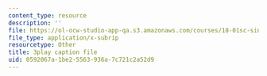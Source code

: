 ```yaml
---
content_type: resource
description: ''
file: https://ol-ocw-studio-app-qa.s3.amazonaws.com/courses/18-01sc-single-variable-calculus-fall-2010/0592067a1be25563936a7c721c2a52d9_ryLdyDrBfvI.vtt
file_type: application/x-subrip
resourcetype: Other
title: 3play caption file
uid: 0592067a-1be2-5563-936a-7c721c2a52d9
---
```

